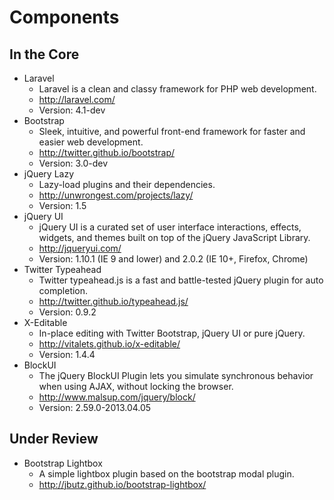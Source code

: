 # Components

## In the Core

* Laravel
	* Laravel is a clean and classy framework for PHP web development.
	* http://laravel.com/
	* Version: 4.1-dev
* Bootstrap
	* Sleek, intuitive, and powerful front-end framework for faster and easier web development.
	* http://twitter.github.io/bootstrap/
	* Version: 3.0-dev
* jQuery Lazy
	* Lazy-load plugins and their dependencies.
	* http://unwrongest.com/projects/lazy/
	* Version: 1.5
* jQuery UI
	* jQuery UI is a curated set of user interface interactions, effects, widgets, and themes built on top of the jQuery JavaScript Library.
	* http://jqueryui.com/
	* Version: 1.10.1 (IE 9 and lower) and 2.0.2 (IE 10+, Firefox, Chrome)
* Twitter Typeahead
	* Twitter typeahead.js is a fast and battle-tested jQuery plugin for auto completion.
	* http://twitter.github.io/typeahead.js/
	* Version: 0.9.2
* X-Editable
	* In-place editing with Twitter Bootstrap, jQuery UI or pure jQuery.
	* http://vitalets.github.io/x-editable/
	* Version: 1.4.4
* BlockUI
	* The jQuery BlockUI Plugin lets you simulate synchronous behavior when using AJAX, without locking the browser.
	* http://www.malsup.com/jquery/block/
	* Version: 2.59.0-2013.04.05

## Under Review

* Bootstrap Lightbox
	* A simple lightbox plugin based on the bootstrap modal plugin.
	* http://jbutz.github.io/bootstrap-lightbox/